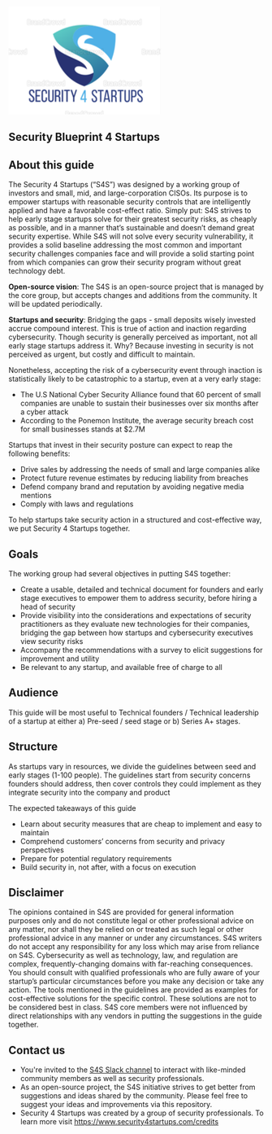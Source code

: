 ![S4S](https://github.com/security4startups/blueprint_website/blob/master/s4s_logo.png)

## Security Blueprint 4 Startups

## About this guide

The Security 4 Startups (“S4S”) was designed by a working group of investors and small, mid, and large-corporation CISOs. Its purpose is to empower startups with reasonable security controls that are intelligently applied and have a favorable cost-effect ratio. Simply put: S4S strives to help early stage startups solve for their greatest security risks, as cheaply as possible, and in a manner that’s sustainable and doesn’t demand great security expertise. While S4S will not solve every security vulnerability, it provides a solid baseline addressing the most common and important security challenges companies face and will provide a solid starting point from which companies can grow their security program without great technology debt.

**Open-source vision**: The S4S is an open-source project that is managed by the core group, but accepts changes and additions from the community. It will be updated periodically.

**Startups and security**: Bridging the gaps - small deposits wisely invested accrue compound interest. This is true of action and inaction regarding cybersecurity. Though security is generally perceived as important, not all early stage startups address it. Why? Because investing in security is not perceived as urgent, but costly and difficult to maintain.

Nonetheless, accepting the risk of a cybersecurity event through inaction is statistically likely to be catastrophic to a startup, even at a very early stage:

- The U.S National Cyber Security Alliance found that 60 percent of small companies are unable to sustain their businesses over six months after a cyber attack
- According to the Ponemon Institute, the average security breach cost for small businesses stands at $2.7M

Startups that invest in their security posture can expect to reap the following benefits:

- Drive sales by addressing the needs of small and large companies alike
- Protect future revenue estimates by reducing liability from breaches
- Defend company brand and reputation by avoiding negative media mentions
- Comply with laws and regulations

To help startups take security action in a structured and cost-effective way, we put Security 4 Startups together.

## Goals

The working group had several objectives in putting S4S together:

- Create a usable, detailed and technical document for founders and early stage executives to empower them to address security, before hiring a head of security
- Provide visibility into the considerations and expectations of security practitioners as they evaluate new technologies for their companies, bridging the gap between how startups and cybersecurity executives view security risks
- Accompany the recommendations with a survey to elicit suggestions for improvement and utility
- Be relevant to any startup, and available free of charge to all

## Audience

This guide will be most useful to Technical founders / Technical leadership of a startup at either a) Pre-seed / seed stage or b) Series A+ stages.

## Structure

As startups vary in resources, we divide the guidelines between seed and early stages (1-100 people). The guidelines start from security concerns founders should address, then cover controls they could implement as they integrate security into the company and product

The expected takeaways of this guide

- Learn about security measures that are cheap to implement and easy to maintain
- Comprehend customers’ concerns from security and privacy perspectives
- Prepare for potential regulatory requirements
- Build security in, not after, with a focus on execution

## Disclaimer

The opinions contained in S4S are provided for general information purposes only and do not constitute legal or other professional advice on any matter, nor shall they be relied on or treated as such legal or other professional advice in any manner or under any circumstances. S4S writers do not accept any responsibility for any loss which may arise from reliance on S4S. Cybersecurity as well as technology, law, and regulation are complex, frequently-changing domains with far-reaching consequences. You should consult with qualified professionals who are fully aware of your startup’s particular circumstances before you make any decision or take any action. The tools mentioned in the guidelines are provided as examples for cost-effective solutions for the specific control. These solutions are not to be considered best in class. S4S core members were not influenced by direct relationships with any vendors in putting the suggestions in the guide together.

## Contact us

- You're invited to the [S4S Slack channel](https://security4startups.slack.com/) to interact with like-minded community members as well as security professionals.
- As an open-source project, the S4S initiative strives to get better from suggestions and ideas shared by the community. Please feel free to suggest your ideas and improvements via this repository.
- Security 4 Startups was created by a group of security professionals. To learn more visit https://www.security4startups.com/credits

